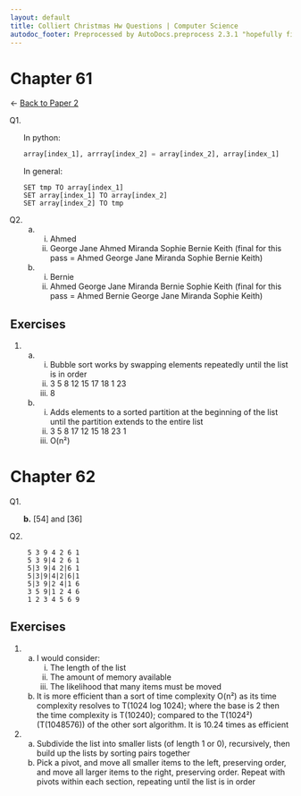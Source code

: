 ```yaml
---
layout: default
title: Colliert Christmas Hw Questions | Computer Science
autodoc_footer: Preprocessed by AutoDocs.preprocess 2.3.1 "hopefully fix indexes" ⓒ Starwort, 2020
---
```


<style>
    ol {
        counter-reset: list-ctr;
        list-style-type: none;
        list-style-position: outside;
    }
    ol>li {
        counter-increment: list-ctr;
    }
    ol>li::before {
        content:"Q" counter(list-ctr) ". ";
        margin-left: -25px;
    }
    ol ul {
        list-style-type: lower-alpha;
    }
    ol ul ul {
        list-style-type: lower-roman;
    }
    ul {
        list-style-type: decimal;
    }
    ul ul {
        list-style-type: lower-alpha;
    }
    ul ul ul {
        list-style-type: lower-roman;
    }
</style>

# Chapter 61

← [Back to Paper 2](./index.html)

1. In python:

    ```py
    array[index_1], arrray[index_2] = array[index_2], array[index_1]
    ```

    In general:

    ```SPLIWACA
    SET tmp TO array[index_1]
    SET array[index_1] TO array[index_2]
    SET array[index_2] TO tmp
    ```

2.
    - ​
        - Ahmed
        - George Jane Ahmed Miranda Sophie Bernie Keith
          (final for this pass = Ahmed George Jane Miranda Sophie Bernie Keith)
    - ​
        - Bernie
        - Ahmed George Jane Miranda Bernie Sophie Keith
          (final for this pass = Ahmed Bernie George Jane Miranda Sophie Keith)

## Exercises

- ​
  - ​
    - Bubble sort works by swapping elements repeatedly until the list is in order
    - 3 5 8 12 15 17 18 1 23
    - 8
  - ​
    - Adds elements to a sorted partition at the beginning of the list until the partition extends to the entire list
    - 3 5 8 17 12 15 18 23 1
    - O(n²)

# Chapter 62

1. **b.** [54] and [36]

2. ```text
    5 3 9 4 2 6 1
    5 3 9|4 2 6 1
    5|3 9|4 2|6 1
    5|3|9|4|2|6|1
    5|3 9|2 4|1 6
    3 5 9|1 2 4 6
    1 2 3 4 5 6 9
    ```

## Exercises

- ​
  - I would consider:
    - The length of the list
    - The amount of memory available
    - The likelihood that many items must be moved
  - It is more efficient than a sort of time complexity O(n²) as its time complexity resolves to T(1024 log 1024); where the base is 2 then the time complexity is T(10240); compared to the T(1024²) (T(1048576)) of the other sort algorithm.
  It is 10.24 times as efficient
- ​
  - Subdivide the list into smaller lists (of length 1 or 0), recursively, then build up the lists by sorting pairs together
  - Pick a pivot, and move all smaller items to the left, preserving order, and move all larger items to the right, preserving order. Repeat with pivots within each section, repeating until the list is in order
